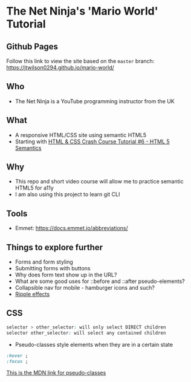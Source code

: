 # The Net Ninja's 'Mario World' Tutorial

## Github Pages

Follow this link to view the site based on the `master` branch:
https://jtwilson0294.github.io/mario-world/
## Who

- The Net Ninja is a YouTube programming instructor from the UK

## What

- A responsive HTML/CSS site using semantic HTML5
- Starting with [HTML & CSS Crash Course Tutorial #6 - HTML 5 Semantics](https://www.youtube.com/watch?v=kGW8Al_cga4&list=PL4cUxeGkcC9ivBf_eKCPIAYXWzLlPAm6G&index=6)

## Why

- This repo and short video course will allow me to practice semantic HTML5 for a11y
- I am also using this project to learn git CLI

## Tools

- Emmet: https://docs.emmet.io/abbreviations/

## Things to explore further

- Forms and form styling
- Submitting forms with buttons
- Why does form text show up in the URL?
- What are some good uses for ::before and ::after pseudo-elements?
- Collapsible nav for mobile - hamburger icons and such?
- [Ripple effects](https://codepen.io/finnhvman/post/pure-css-ripple-with-minimal-effort)

## CSS

```css
selector > other_selector: will only select DIRECT children
selector other_selector: will select any contained children
```

- Pseudo-classes style elements when they are in a certain state

```css
:hover ;
:focus ;
```

[This is the MDN link for pseudo-classes](https://developer.mozilla.org/en-US/docs/Web/CSS/Pseudo-classes)
